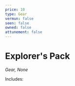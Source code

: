 ```yaml
---
price: 10
type: Gear
vermun: false
seen: false
owned: false
attunement: false
---
```

# Explorer's Pack

*Gear, None*

Includes: